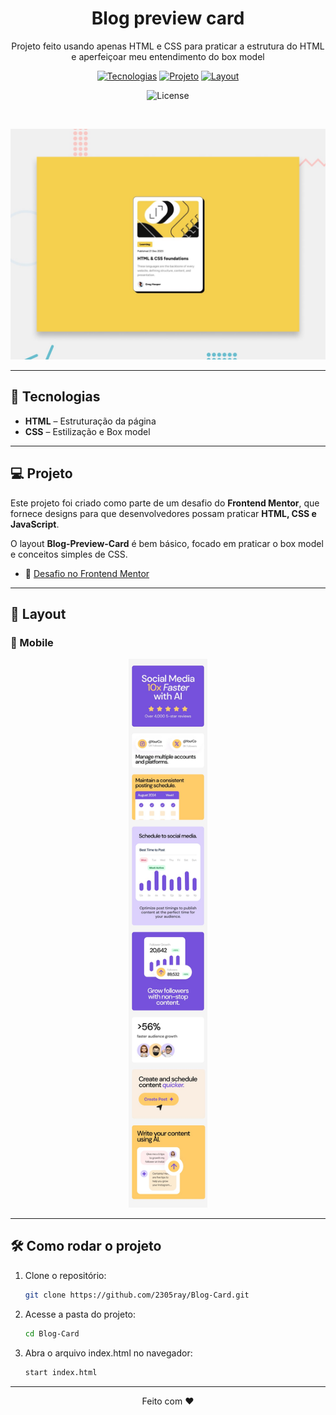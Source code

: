 <h1 align="center"> Blog preview card </h1>

<p align="center">
Projeto feito usando apenas HTML e CSS para praticar a estrutura do HTML e aperfeiçoar meu entendimento do box model<br/>
</p>

<div align="center">
  
[![Tecnologias](https://img.shields.io/badge/Tecnologias-purple?style=for-the-badge)](#-tecnologias)
[![Projeto](https://img.shields.io/badge/Projeto-blue?style=for-the-badge)](#-projeto)
[![Layout](https://img.shields.io/badge/Layout-red?style=for-the-badge)](#-layout)

</div>

<p align="center">
  <img alt="License" src="https://img.shields.io/static/v1?label=license&message=MIT&color=49AA26&labelColor=000000">
</p>

<br>

![Design preview for the Blog preview card coding challenge](./preview.jpg)

---

## 🚀 Tecnologias  

- **HTML** – Estruturação da página  
- **CSS** – Estilização e Box model  

---

## 💻 Projeto  

Este projeto foi criado como parte de um desafio do **Frontend Mentor**, que fornece designs para que desenvolvedores possam praticar **HTML, CSS e JavaScript**.  

O layout **Blog-Preview-Card** é bem básico, focado em praticar o box model e conceitos simples de CSS.

- 🔗 [Desafio no Frontend Mentor](https://www.frontendmentor.io/challenges/blog-preview-card-ckPaj01IcS)

---

## 🔖 Layout  

### 📱 Mobile  
<p align="center">
  <img alt="bento-grid" src="https://github.com/2305ray/Bento-Grid/blob/main/assets/images/bento-grid-mobile.jpg" width="25%">
</p>

---

## 🛠 Como rodar o projeto

1. Clone o repositório:
   ```bash
   git clone https://github.com/2305ray/Blog-Card.git
   ```
2. Acesse a pasta do projeto:
   ```bash
   cd Blog-Card
   ```
3. Abra o arquivo index.html no navegador:
   ```bash
   start index.html
   ```
---

<p align="center"> Feito com ♥ </p>

